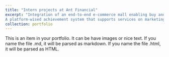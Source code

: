 ```yaml
---
title: "Intern projects at Ant Financial"
excerpt: "Integration of an end-to-end e-commerce mall enabling buy and refund with reward points; 
A platform-wised achievement system that supports services on marketing pages<br/><img src='/images/500x300.png'>"
collection: portfolio
---
```


This is an item in your portfolio. It can be have images or nice text. If you name the file .md, it will be parsed as markdown. If you name the file .html, it will be parsed as HTML. 
